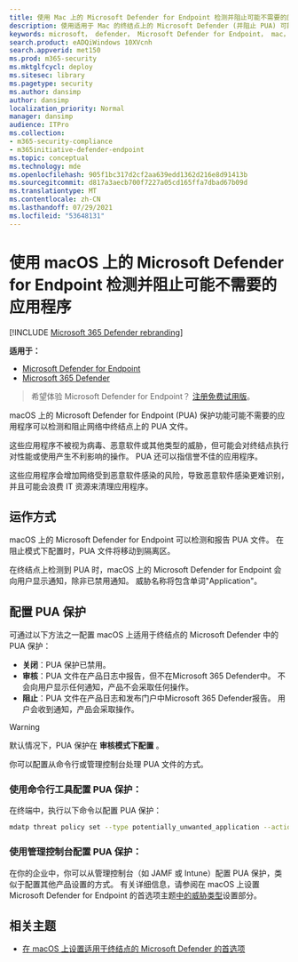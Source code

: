 ```yaml
---
title: 使用 Mac 上的 Microsoft Defender for Endpoint 检测并阻止可能不需要的应用程序
description: 使用适用于 Mac 的终结点上的 Microsoft Defender (并阻止 PUA) 可能不需要的应用程序。
keywords: microsoft， defender， Microsoft Defender for Endpoint， mac， pua， pus
search.product: eADQiWindows 10XVcnh
search.appverid: met150
ms.prod: m365-security
ms.mktglfcycl: deploy
ms.sitesec: library
ms.pagetype: security
ms.author: dansimp
author: dansimp
localization_priority: Normal
manager: dansimp
audience: ITPro
ms.collection:
- m365-security-compliance
- m365initiative-defender-endpoint
ms.topic: conceptual
ms.technology: mde
ms.openlocfilehash: 905f1bc317d2cf2aa639edd1362d216e8d91413b
ms.sourcegitcommit: d817a3aecb700f7227a05cd165ffa7dbad67b09d
ms.translationtype: MT
ms.contentlocale: zh-CN
ms.lasthandoff: 07/29/2021
ms.locfileid: "53648131"
---
```

# <a name="detect-and-block-potentially-unwanted-applications-with-microsoft-defender-for-endpoint-on-macos"></a>使用 macOS 上的 Microsoft Defender for Endpoint 检测并阻止可能不需要的应用程序

[!INCLUDE [Microsoft 365 Defender rebranding](../../includes/microsoft-defender.md)]

**适用于：**
- [Microsoft Defender for Endpoint](https://go.microsoft.com/fwlink/p/?linkid=2154037)
- [Microsoft 365 Defender](https://go.microsoft.com/fwlink/?linkid=2118804)

> 希望体验 Microsoft Defender for Endpoint？ [注册免费试用版](https://signup.microsoft.com/create-account/signup?products=7f379fee-c4f9-4278-b0a1-e4c8c2fcdf7e&ru=https://aka.ms/MDEp2OpenTrial?ocid=docs-wdatp-exposedapis-abovefoldlink)。


macOS 上的 Microsoft Defender for Endpoint (PUA) 保护功能可能不需要的应用程序可以检测和阻止网络中终结点上的 PUA 文件。

这些应用程序不被视为病毒、恶意软件或其他类型的威胁，但可能会对终结点执行对性能或使用产生不利影响的操作。 PUA 还可以指信誉不佳的应用程序。

这些应用程序会增加网络受到恶意软件感染的风险，导致恶意软件感染更难识别，并且可能会浪费 IT 资源来清理应用程序。

## <a name="how-it-works"></a>运作方式

macOS 上的 Microsoft Defender for Endpoint 可以检测和报告 PUA 文件。 在阻止模式下配置时，PUA 文件将移动到隔离区。

在终结点上检测到 PUA 时，macOS 上的 Microsoft Defender for Endpoint 会向用户显示通知，除非已禁用通知。 威胁名称将包含单词"Application"。

## <a name="configure-pua-protection"></a>配置 PUA 保护

可通过以下方法之一配置 macOS 上适用于终结点的 Microsoft Defender 中的 PUA 保护：

- **关闭**：PUA 保护已禁用。
- **审核**：PUA 文件在产品日志中报告，但不在Microsoft 365 Defender中。 不会向用户显示任何通知，产品不会采取任何操作。
- **阻止**：PUA 文件在产品日志和发布门户中Microsoft 365 Defender报告。 用户会收到通知，产品会采取操作。

>[!WARNING]
>默认情况下，PUA 保护在 **审核模式下配置** 。

你可以配置从命令行或管理控制台处理 PUA 文件的方式。

### <a name="use-the-command-line-tool-to-configure-pua-protection"></a>使用命令行工具配置 PUA 保护：

在终端中，执行以下命令以配置 PUA 保护：

```bash
mdatp threat policy set --type potentially_unwanted_application --action [off|audit|block]
```

### <a name="use-the-management-console-to-configure-pua-protection"></a>使用管理控制台配置 PUA 保护：

在你的企业中，你可以从管理控制台（如 JAMF 或 Intune）配置 PUA 保护，类似于配置其他产品设置的方式。 有关详细信息，请参阅在 macOS 上设置 Microsoft Defender for Endpoint 的首选项主题[中的威胁类型](mac-preferences.md)设置部分。 [](mac-preferences.md#threat-type-settings)

## <a name="related-topics"></a>相关主题

- [在 macOS 上设置适用于终结点的 Microsoft Defender 的首选项](mac-preferences.md)
